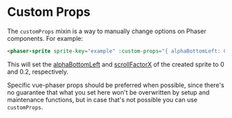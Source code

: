 # Custom Props

The `customProps` mixin is a way to manually change options on Phaser components. For example:

```html
<phaser-sprite sprite-key="example" :custom-props="{ alphaBottomLeft: 0, scrollFactorX: 0.2 }"  >
```

This will set the [alphaBottomLeft](https://photonstorm.github.io/phaser3-docs/Phaser.GameObjects.Sprite.html#alphaBottomLeft__anchor) and [scrollFactorX](https://photonstorm.github.io/phaser3-docs/Phaser.GameObjects.Sprite.html#scrollFactorX__anchor) of the created sprite to 0 and 0.2, respectively.

Specific vue-phaser props should be preferred when possible, since there's no guarantee that what you set here won't be overwritten by setup and maintenance functions, but in case that's not possible you can use `customProps`.